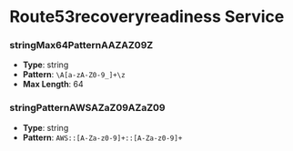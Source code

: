 # Route53recoveryreadiness Service

### stringMax64PatternAAZAZ09Z
- **Type**: string
- **Pattern**: `\A[a-zA-Z0-9_]+\z`
- **Max Length**: 64

### stringPatternAWSAZaZ09AZaZ09
- **Type**: string
- **Pattern**: `AWS::[A-Za-z0-9]+::[A-Za-z0-9]+`

